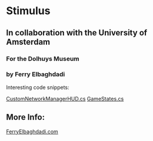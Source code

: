 # Stimulus
## In collaboration with the University of Amsterdam
### For the Dolhuys Museum
### by Ferry Elbaghdadi


Interesting code snippets:

[CustomNetworkManagerHUD.cs](https://github.com/FerryElbaghdadi/Stimulus/blob/master/Assets/Scripts/Networking/JoinLobby/NetworkManager/CustomNetworkManagerHUD.cs)
[GameStates.cs](https://github.com/FerryElbaghdadi/Stimulus/blob/master/Assets/Scripts/Game/States/GameStates.cs)


## More Info:

[FerryElbaghdadi.com](http://ferryelbaghdadi.com/stimulus)
